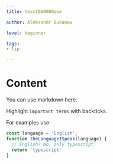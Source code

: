```yaml
---
title: tesst000009qwe

author: Aleksandr Bukanov

level: beginner

tags:
- tip

---
```


# Content
You can use markdown here.

Highlight `important terms` with backticks.

For examples use:
```typescript
const language = 'English';
function theLanguageISpeak(language) {
  // English? No, only typescript!
  return 'typescript'
}
```